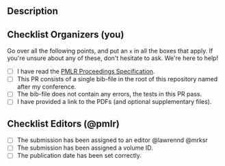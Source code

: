 ## Description

<!--- Provide any details specific to your submission and don't hesitate to ask questions! It's fine to omit the information provided in the bib-file in the description. -->

## Checklist Organizers (you)

Go over all the following points, and put an `x` in all the boxes that apply.
If you're unsure about any of these, don't hesitate to ask. We're here to help!

- [ ] I have read the [PMLR Proceedings Specification](https://proceedings.mlr.press/spec.html).
- [ ] This PR consists of a single bib-file in the root of this repository named after my conference.
- [ ] The bib-file does not contain any errors, the tests in this PR pass.
- [ ] I have provided a link to the PDFs (and optional supplementary files).

## Checklist Editors (@pmlr)

- [ ] The submission has been assigned to an editor @lawrennd @mrksr
- [ ] The submission has been assigned a volume ID.
- [ ] The publication date has been set correctly.
